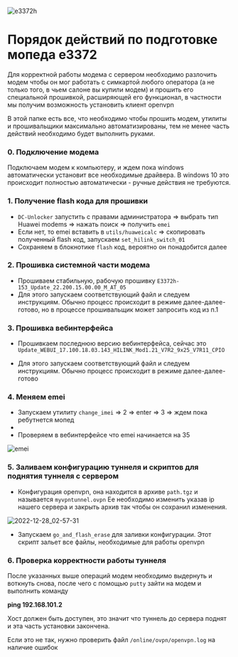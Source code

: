 
![e3372h](https://user-images.githubusercontent.com/121182772/209736163-8a0d7af8-45e2-428b-8b57-15fd83209f4b.jpeg)



# Порядок действий по подготовке мопеда e3372 #


Для корректной работы модема с сервером необходимо разлочить модем чтобы он мог работать с симкартой любого оператора (а не только того, в чьем салоне вы купили модем) и прошить его специальной прошивкой, расширяющей его функционал, в частности мы получим возможность установить клиент openvpn

В этой папке есть все, что необходимо чтобы прошить модем, утилиты и прошивальщики максимально автоматизированы, тем не менее часть действий необходимо будет выполнить руками.


### 0. Подключение модема

Подключаем модем к компьютеру, и ждем пока windows автоматически установит все необходимые драйвера. В windows 10 это происходит полностью автоматически - ручные действия не требуются.

### 1. Получение flash кода для прошивки ###

* `DС-Unlocker` запустить с правами администратора => выбрать тип Huawei modems =>  нажать поиск => получить `emei`
* Если нет, то emei вставить в `utils/huaweicalc` => скопировать полученный flash код, запускаем `set_hilink_switch_01`
* Сохраняем в блокнотике `flash` код, вероятно он понадобится далее

### 2. Прошивка системной части модема ###

* Прошиваем стабильную, рабочую прошивку `E3372h-153_Update_22.200.15.00.00_M_AT_05`
* Для этого запускаем соответствующий файл и следуем инструкциям. Обычно процесс происходит в режиме далее-далее-готово, но в процессе прошивальщик может запросить код из п.1

### 3. Прошивка вебинтерфейса ###

* Прошивкаем последнюю версию вебинтерфейса, сейчас это `Update_WEBUI_17.100.18.03.143_HILINK_Mod1.21_V7R2_9x25_V7R11_CPIO`

* Для этого запускаем соответствующий файл и следуем инструкциям. Обычно процесс происходит в режиме далее-далее-готово

### 4. Меняем emei ###

* Запускаем утилиту  `change_imei` => 2 => enter => 3 => ждем пока ребутнется мопед
* 
* Проверяем в вебинтерфейсе что emei начинается на 35

![emei](https://user-images.githubusercontent.com/121182772/209737058-828632e2-54de-4855-81c1-80b90a41f727.png)



### 5. Заливаем конфигурацию  туннеля и скриптов для поднятия туннеля с сервером ###


* Конфигурация openvpn, она находится в архиве `path.tgz` и называется `myvpntunnel.ovpn` Ее необходимо изменить указав ip нашего сервера и закрыть архив так чтобы он сохранил изменения.

![2022-12-28_02-57-31](https://user-images.githubusercontent.com/121182772/209737935-5e5a1876-e2b6-40b3-8895-9fc77bd86f63.png)


* Запускаем `go_and_flash_erase` для заливки конфигурации. Этот скрипт зальет все файлы, необходимые для работы openvpn



### 6. Проверка корректности работы туннеля

После указанных выше операций модем необходимо выдернуть и воткнуть снова, после чего с помощью `putty` зайти на модем и выполнить команду

**ping 192.168.101.2**

Хост должен быть доступен, это значит что туннель до сервера поднят и эта часть установки закончена.

Если это не так, нужно проверить файл `/online/ovpn/openvpn.log` на наличие ошибок
